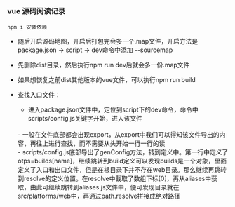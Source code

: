 ### vue 源码阅读记录
```
npm i 安装依赖
```
- 随后开启源码地图，开启后打包完会多一个.map文件，开启方法是package.json -> script -> dev命令中添加 --sourcemap
- 先删除dist目录，然后执行npm run dev后就会多一份.map文件
- 如果想恢复之前dist其他版本的vue文件，可以执行npm run build

- 查找入口文件：
  - 进入package.json文件中，定位到script下的dev命令，命令中scripts/config.js关键字开始，进入该文件
  <Br/>
  - 一般在文件底部都会出现export，从export中我们可以得知该文件导出的内容，再往上进行查找，而不需要从头开始一行一行的读   
  <Br/>
  - scripts/config.js底部导出了genConfig方法，转到定义中。第一行中定义了 otps=builds[name]，继续跳转到build定义可以发现builds是一个对象，里面定义了入口和出口文件，但是在根目录下并不存在web目录。那么继续再跳转到resolve的定义位置。在resolve中截取了数组下标[0]，再从aliases中获取，由此可继续跳转到aliases.js文件中，便可发现目录就在src/platforms/web中，再通过path.resolve拼接成绝对路径

  